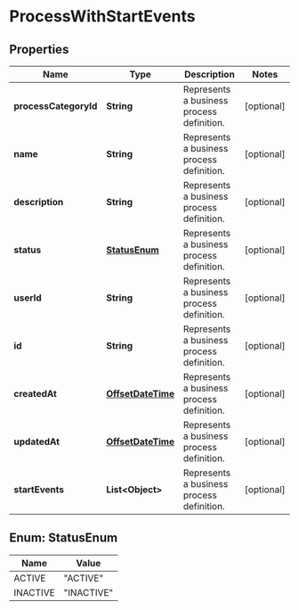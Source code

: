 
# ProcessWithStartEvents

## Properties
Name | Type | Description | Notes
------------ | ------------- | ------------- | -------------
**processCategoryId** | **String** | Represents a business process definition. |  [optional]
**name** | **String** | Represents a business process definition. |  [optional]
**description** | **String** | Represents a business process definition. |  [optional]
**status** | [**StatusEnum**](#StatusEnum) | Represents a business process definition. |  [optional]
**userId** | **String** | Represents a business process definition. |  [optional]
**id** | **String** | Represents a business process definition. |  [optional]
**createdAt** | [**OffsetDateTime**](OffsetDateTime.md) | Represents a business process definition. |  [optional]
**updatedAt** | [**OffsetDateTime**](OffsetDateTime.md) | Represents a business process definition. |  [optional]
**startEvents** | **List&lt;Object&gt;** | Represents a business process definition. |  [optional]


<a name="StatusEnum"></a>
## Enum: StatusEnum
Name | Value
---- | -----
ACTIVE | &quot;ACTIVE&quot;
INACTIVE | &quot;INACTIVE&quot;



